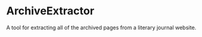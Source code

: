 # ArchiveExtractor
A tool for extracting all of the archived pages from a literary journal website.
